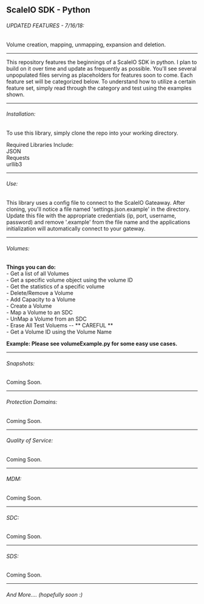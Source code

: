 ## ScaleIO SDK - Python

###### UPDATED FEATURES - 7/16/18:
Volume creation, mapping, unmapping, expansion and deletion.

*************************************************************

This repository features the beginnings of a ScaleIO SDK in python. I plan to build on it over time and update as frequently as possible. You'll see several unpopulated files serving as placeholders for features soon to come. Each feature set will be categorized below. To understand how to utilize a certain feature set, simply read through the category and test using the examples shown.

*************************************************************
###### Installation:

To use this library, simply clone the repo into your working directory.

Required Libraries Include:  
JSON  
Requests  
urllib3  


*************************************************************

###### Use:

This library uses a config file to connect to the ScaleIO Gateaway. After cloning, you'll notice a file named 'settings.json.example' in the directory. Update this file with the appropriate credentials (ip, port, username, password) and remove '.example' from the file name and the applications initialization will automatically connect to your gateway.

*************************************************************

###### Volumes:

**Things you can do:**  
    - Get a list of all Volumes  
    - Get a specific volume object using the volume ID  
    - Get the statistics of a specific volume  
    - Delete/Remove a Volume  
    - Add Capacity to a Volume  
    - Create a Volume  
    - Map a Volume to an SDC  
    - UnMap a Volume from an SDC  
    - Erase All Test Voluems -- ** CAREFUL **  
    - Get a Volume ID using the Volume Name  
  
**Example: Please see volumeExample.py for some easy use cases.**

*************************************************************

###### Snapshots:
Coming Soon.

*************************************************************


###### Protection Domains:
Coming Soon.


*************************************************************


###### Quality of Service:
Coming Soon.

*************************************************************


###### MDM:
Coming Soon.

*************************************************************


###### SDC:
Coming Soon.


*************************************************************


###### SDS:
Coming Soon.

*************************************************************


###### And More.... (hopefully soon :)



